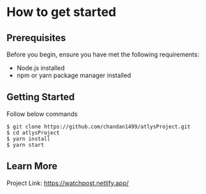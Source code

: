 
# How to get started

## Prerequisites
Before you begin, ensure you have met the following requirements:

* Node.js installed
* npm or yarn package manager installed

## Getting Started
Follow below commands
```
$ git clone https://github.com/chandan1499/atlysProject.git
$ cd atlysProject
$ yarn install
$ yarn start
```

## Learn More
Project Link: https://watchpost.netlify.app/
